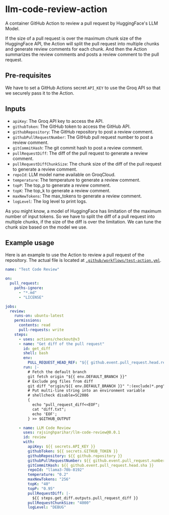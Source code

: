 # llm-code-review-action
A container GitHub Action to review a pull request by HuggingFace's LLM Model.

If the size of a pull request is over the maximum chunk size of the HuggingFace API, the Action will split the pull request into multiple chunks and generate review comments for each chunk.
And then the Action summarizes the review comments and posts a review comment to the pull request.

## Pre-requisites
We have to set a GitHub Actions secret `API_KEY` to use the Groq API so that we securely pass it to the Action.

## Inputs

- `apiKey`: The Groq API key to access the API.
- `githubToken`: The GitHub token to access the GitHub API.
- `githubRepository`: The GitHub repository to post a review comment.
- `githubPullRequestNumber`: The GitHub pull request number to post a review comment.
- `gitCommitHash`: The git commit hash to post a review comment.
- `pullRequestDiff`: The diff of the pull request to generate a review comment.
- `pullRequestDiffChunkSize`: The chunk size of the diff of the pull request to generate a review comment.
- `repoId`: LLM model name available on GroqCloud.
- `temperature`: The temperature to generate a review comment.
- `topP`: The top_p to generate a review comment.
- `topK`: The top_k to generate a review comment.
- `maxNewTokens`: The max_tokens to generate a review comment.
- `logLevel`: The log level to print logs.

As you might know, a model of HuggingFace has limitation of the maximum number of input tokens.
So we have to split the diff of a pull request into multiple chunks, if the size of the diff is over the limitation.
We can tune the chunk size based on the model we use.

## Example usage
Here is an example to use the Action to review a pull request of the repository.
The actual file is located at [`.github/workflows/test-action.yml`](.github/workflows/test-action.yml).


```yaml
name: "Test Code Review"

on:
  pull_request:
    paths-ignore:
      - "*.md"
      - "LICENSE"

jobs:
  review:
    runs-on: ubuntu-latest
    permissions:
      contents: read
      pull-requests: write
    steps:
      - uses: actions/checkout@v3
      - name: "Get diff of the pull request"
        id: get_diff
        shell: bash
        env:
          PULL_REQUEST_HEAD_REF: "${{ github.event.pull_request.head.ref }}"
        run: |-
          # Fetch the default branch
          git fetch origin "${{ env.DEFAULT_BRANCH }}"
          # Exclude png files from diff
          git diff "origin/${{ env.DEFAULT_BRANCH }}" ":(exclude)*.png" > "diff.txt"
          # Put multi-line string into an environment variable
          # shellcheck disable=SC2086
          {
            echo "pull_request_diff<<EOF";
            cat "diff.txt";
            echo 'EOF';
          } >> $GITHUB_OUTPUT

      - name: LLM Code Review
        uses: rajsinghparihar/llm-code-review@0.0.1
        id: review
        with:
          apiKey: ${{ secrets.API_KEY }}
          githubToken: ${{ secrets.GITHUB_TOKEN }}
          githubRepository: ${{ github.repository }}
          githubPullRequestNumber: ${{ github.event.pull_request.number }}
          gitCommitHash: ${{ github.event.pull_request.head.sha }}
          repoId: "llama3-70b-8192"
          temperature: "0.2"
          maxNewTokens: "256"
          topK: "40"
          topP: "0.95"
          pullRequestDiff: |-
            ${{ steps.get_diff.outputs.pull_request_diff }}
          pullRequestChunkSize: "4000"
          logLevel: "DEBUG"
```
